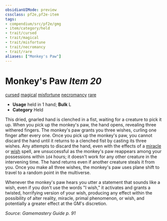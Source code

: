 ```yaml
---
obsidianUIMode: preview
cssclass: pf2e,pf2e-item
tags:
- compendium/src/pf2e/gmg
- item/category/held
- trait/cursed
- trait/magical
- trait/misfortune
- trait/necromancy
- trait/rare
aliases: ["Monkey's Paw"]
---
```

# Monkey's Paw *Item 20*  
[cursed](../../../rules/traits/cursed-gmg.md)  [magical](../../../rules/traits/magical.md)  [misfortune](../../../rules/traits/misfortune.md)  [necromancy](../../../rules/traits/necromancy.md)  [rare](../../../rules/traits/rare.md)  

- **Usage** held in 1 hand; **Bulk** L
- **Category** Held

This dried, gnarled hand is clenched in a fist, waiting for a creature to pick it up. When you pick up the monkey's paw, the hand opens, revealing three withered fingers. The monkey's paw grants you three wishes, curling one finger after every one. Once you pick up the monkey's paw, you cannot discard the hand until it returns to a clenched fist by casting its three wishes. Any attempts to discard the hand, even with the effects of a [miracle](../../spells/miracle.md) or [wish](../../spells/wish.md) spell, are unsuccessful as the monkey's paw reappears among your possessions within `1d4` hours; it doesn't work for any other creature in the intervening time. The hand returns even if another creature steals it from you. Once you make all three wishes, the monkey's paw uses plane shift to travel to a random point in the multiverse.

Whenever the monkey's paw hears you utter a statement that sounds like a wish, even if you don't use the words "I wish," it activates and grants a twisted, horrifying version of your wish, producing any effect within the possibility of alter reality, miracle, primal phenomenon, or wish, and potentially a greater effect at the GM's discretion.

*Source: Gamemastery Guide p. 91*